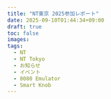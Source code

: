 ```yaml
---
title: "NT東京 2025参加レポート"
date: 2025-09-10T01:44:34+09:00
draft: true
toc: false
images:
tags:
  - NT
  - NT Tokyo
  - お知らせ
  - イベント
  - 8080 Emulator
  - Smart Knob
---
```


